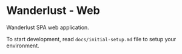 # Wanderlust - Web

Wanderlust SPA web application.

To start development, read `docs/initial-setup.md` file to setup your environment.
